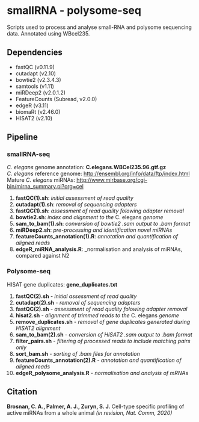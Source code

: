 # smallRNA - polysome-seq
Scripts used to process and analyse small-RNA and polysome sequencing data. Annotated using WBcel235.

## Dependencies
* fastQC (v0.11.9)
* cutadapt (v2.10)
* bowtie2 (v2.3.4.3)
* samtools (v1.11)
* miRDeep2 (v2.0.1.2)
* FeatureCounts (Subread, v2.0.0)
* edgeR (v3.11)
* biomaRt (v2.46.0)
* HISAT2 (v2.10)

## Pipeline
### smallRNA-seq

_C. elegans_ genome annotation: **C.elegans.WBCel235.96.gtf.gz** \
_C. elegans_ reference genome: http://ensembl.org/info/data/ftp/index.html \
Mature _C. elegans_ miRNAs: http://www.mirbase.org/cgi-bin/mirna_summary.pl?org=cel

1. **fastQC(1).sh**: _initial assessment of read quality_
2. **cutadapt(1).sh**: _removal of sequencing adapters_
3. **fastQC(1).sh**: _assessment of read quality folowing adapter removal_
4. **bowtie2.sh**: _index and alignment to the_ C. elegans _genome_
5. **sam_to_bam(1).sh**: _conversion of bowtie2 .sam output to .bam format_
6. **miRDeep2.sh**: _pre-processing and identification novel miRNAs_
7. **featureCounts_annotation(1).R**: _annotation and quantification of aligned reads_
8. **edgeR_miRNA_analysis.R**: _normalisation and analysis of miRNAs, compared against N2

### Polysome-seq

HISAT gene duplicates: **gene_duplicates.txt** 

1. **fastQC(2).sh** - _initial assessment of read quality_
2. **cutadapt(2).sh** - _removal of sequencing adapters_
3. **fastQC(2).sh** - _assessment of read quality folowing adapter removal_
4. **hisat2.sh** - _alignment of trimmed reads to the_ C. elegans _genome_
5. **remove_duplicates.sh** - _removal of gene duplicates generated during HISAT2 alignment_
6. **sam_to_bam(2).sh** - _conversion of HISAT2 .sam output to .bam format_
7. **filter_pairs.sh** - _filtering of processed reads to include matching pairs only_
8. **sort_bam.sh** - _sorting of .bam files for annotation_
9. **featureCounts_annotation(2).R** - _annotation and quantification of aligned reads_
10. **edgeR_polysome_analysis.R** - _normalisation and analysis of mRNAs_


## Citation
**Brosnan, C. A., Palmer, A. J., Zuryn, S. J.** Cell-type specific profiling of active miRNAs from a whole animal _(in revision, Nat. Comm, 2020)_
